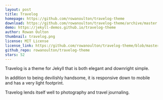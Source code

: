 ```yaml
---
layout: post
title: Travelog
homepage: https://github.com/rowanoulton/travelog-theme
download: https://github.com/rowanoulton/travelog-theme/archive/master.zip
demo: https://jekyll-demos.github.io/travelog-theme
author: Rowan Oulton
thumbnail: travelog.png
license: MIT License
license_link: https://github.com/rowanoulton/travelog-theme/blob/master/LICENSE
github_repo: rowanoulton/travelog-theme
stars: 52
---
```


Travelog is a theme for Jekyll that is both elegant and downright
simple.

In addition to being devilishly handsome, it is responsive down to
mobile and has a very light footprint.

Travelog lends itself well to photography and travel journaling.
